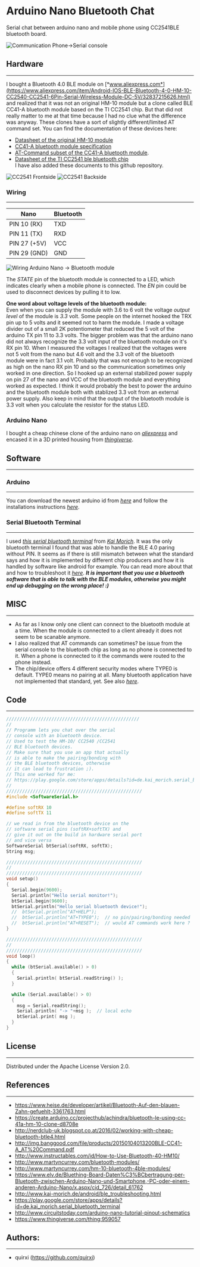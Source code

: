 # Arduino Nano Bluetooth Chat
Serial chat between arduino nano and mobile phone using CC2541BLE bluetooth board. 

![Communication Phone->Serial console](communication.jpg)


## Hardware
---
I bought a Bluetooth 4.0 BLE module on [*www.aliexpress.com*](https://www.aliexpress.com/item/Android-IOS-BLE-Bluetooth-4-0-HM-10-CC2540-CC2541-6Pin-Serial-Wireless-Module-DC-5V/32837215626.html) and realized that it was not an original HM-10 module but a clone called BLE CC41-A bluetooth module based on the TI CC2541 chip.
But that did not really matter to me at that time because I had no clue what the difference was anyway.
These clones have a sort of slightly different/limited AT command set. 
You can find the documentation of these devices here:
* [Datasheet of the original HM-10 module](http://duinopeak.com/wiki/images/c/cd/Bluetooth4_en.pdf)
* [CC41-A bluetooth module specification](https://img.banggood.com/file/products/20150104013145BLE-CC41-A%20Spefication.pdf)
* [AT-Command subset of the CC41-A bluetooth module](http://img.banggood.com/file/products/20150104013200BLE-CC41-A_AT%20Command.pdf).
* [Datasheet of the TI CC2541 ble bluetooth chip](http://www.ti.com/lit/ds/symlink/cc2541.pdf)<br>
I have also added these documents to this github repository.

![CC2541 Frontside](CC2541_front.jpg) ![CC2541 Backside](CC2541_back.jpg)

### Wiring
---
|      Nano   |  Bluetooth |
|-------------|------------|
| PIN 10 (RX) |    TXD     |
| PIN 11 (TX) |    RXD     |
| PIN 27 (+5V)|    VCC     |
| PIN 29 (GND)|    GND     |


![Wiring Arduino Nano -> Bluetooth module](wiring.jpg)


The *STATE* pin of the bluetooth module is connected to a LED, which indicates clearly when a mobile phone is connected.
The *EN* pin could be used to disconnect devices by pulling it to low.

**One word about voltage levels of the bluetooth module:**<br>
Even when you can supply the module with 3.6 to 6 volt the voltage *output level* of the module is *3.3* volt.
Some people on the internet hooked the TRX pin up to 5 volts and it seemed not to harm the module. 
I made a voltage divider out of a small 2K potentiometer that reduced the 5 volt of the arduino TX pin 11 to 3.3 volts.
The bigger problem was that the arduino nano did not always recognize the 3.3 volt input of the bluetooth module on it's RX pin 10.
When I measured the voltages I realized that the voltages were not 5 volt from the nano but 4.6 volt and the 3.3 volt of the bluetooth module were in fact 3.1 volt.
Probably that was not enough to be recognized as high on the nano RX pin 10 and so the communication sometimes only worked in one direction.
So I hooked up an external stabilized power supply on pin 27 of the nano and VCC of the bluetooth module and everything worked as expected.
I think it would probably the best to power the arduino and the bluetooth module both with stablized 3.3 volt from an external power supply.
Also keep in mind that the output of the bluetooth module is 3.3 volt when you calculate the resistor for the status LED.

### Arduino Nano
I bought a cheap chinese clone of the arduino nano on [*aliexpress*](https://www.aliexpress.com/item/1PCS-MINI-USB-Nano-V3-0-ATmega328P-CH340G-5V-16M-Micro-controller-board-for-arduino-NANO/32848298184.html) and encased it in a 3D printed housing from [*thingiverse*](https://www.thingiverse.com/thing:959057).


## Software
---

### Arduino
---
You can download the newest arduino id from [*here*](https://www.arduino.cc/en/Main/Software) and follow the installations instructions [*here*](https://www.arduino.cc/en/Guide/HomePage).

### Serial Bluetooth Terminal
---
I used [*this serial bluetooth terminal*](https://play.google.com/store/apps/details?id=de.kai_morich.serial_bluetooth_terminal) from [*Kai Morich*](http://www.kai-morich.de/android/). 
It was the only bluetooth terminal I found that was able to handle the BLE 4.0 paring without PIN.
It seems as if there is still mismatch between what the standard says and how it is implemented by different chip producers and how it is handled by software like android for example.
You can read more about that and how to troubleshoot it [*here*](http://www.kai-morich.de/android/ble_troubleshooting.html).
***It is important that you use a bluetooth software that is able to talk with the BLE modules, otherwise you might end up debugging on the wrong place! :)***<br>

## MISC
---
* As far as I know only one client can connect to the bluetooth module at a time. When the module is connected to a client already it does not seem to be scanable anymore.
* I also realized that AT commands can sometimes? be issue from the serial console to the bluetooth chip as long as no phone is connected to it.
When a phone is connected to it the commands were routed to the phone instead.
* The chip/device offers 4 different security modes where TYPE0 is default. TYPE0 means no pairing at all. Many bluetooth application have not implemented that standard, yet. See also [*here*](http://www.kai-morich.de/android/ble_troubleshooting.html).

## Code
---
```C++
//////////////////////////////////////////////////
//
// Programm lets you chat over the serial
// console with an bluetooth device.
// Used to test the HM-10/ CC2540 /CC2541
// BLE bluetooth devices.
// Make sure that you use an app that actually
// is able to make the pairing/bonding with
// the BLE bluetooth devices, otherwise
// it can lead to frustration ;).
// This one worked for me:
// https://play.google.com/store/apps/details?id=de.kai_morich.serial_bluetooth_terminal
//
///////////////////////////////////////////////////
#include <SoftwareSerial.h>

#define softRX 10
#define softTX 11

// we read in from the bluetooth device on the
// software serial pins (softRX+softTX) and
// give it out on the build in hardware serial port
// and vice versa
SoftwareSerial btSerial(softRX, softTX);
String msg;

///////////////////////////////////////////////////
//
///////////////////////////////////////////////////
void setup()
{
  Serial.begin(9600);
  Serial.println("Hello serial monitor!");
  btSerial.begin(9600);
  btSerial.println("Hello serial bluetooth device!");
  //  btSerial.println("AT+HELP");
  //  btSerial.println("AT+TYPE0");  // no pin/pairing/bonding needed
  //  btSerial.println("AT+RESET");  // would AT commands work here ?
}

///////////////////////////////////////////////////
//
///////////////////////////////////////////////////
void loop()
{
  while (btSerial.available() > 0)
  {
    Serial.println( btSerial.readString() );
  }

  while (Serial.available() > 0)
  {
    msg = Serial.readString();
    Serial.println( "-> "+msg );  // local echo
    btSerial.print( msg );
  }
}
```

## License
---
Distributed under the Apache License Version 2.0.

## References
---
* https://www.heise.de/developer/artikel/Bluetooth-Auf-den-blauen-Zahn-gefuehlt-3361763.html
* https://create.arduino.cc/projecthub/achindra/bluetooth-le-using-cc-41a-hm-10-clone-d8708e
* http://nerdclub-uk.blogspot.co.at/2016/02/working-with-cheap-bluetooth-btle4.html
* http://img.banggood.com/file/products/20150104013200BLE-CC41-A_AT%20Command.pdf
* http://www.instructables.com/id/How-to-Use-Bluetooth-40-HM10/
* http://www.martyncurrey.com/bluetooth-modules/
* http://www.martyncurrey.com/hm-10-bluetooth-4ble-modules/
* https://www.elv.de/Bluething-Board-Daten%C3%BCbertragung-per-Bluetooth-zwischen-Arduino-Nano-und-Smartphone,-PC-oder-einem-anderen-Arduino-Nano/x.aspx/cid_726/detail_61762
* http://www.kai-morich.de/android/ble_troubleshooting.html
* https://play.google.com/store/apps/details?id=de.kai_morich.serial_bluetooth_terminal
* http://www.circuitstoday.com/arduino-nano-tutorial-pinout-schematics
* https://www.thingiverse.com/thing:959057

## Authors:
---
* quirxi (https://github.com/quirxi)
